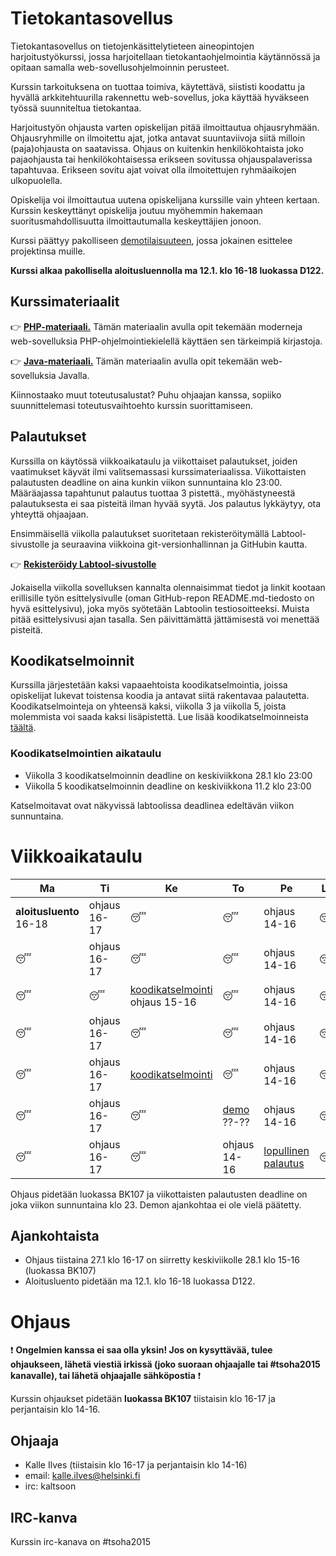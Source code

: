 # Tietokantasovellus

Tietokantasovellus on tietojenkäsittelytieteen aineopintojen harjoitustyökurssi, jossa harjoitellaan tietokantaohjelmointia käytännössä ja opitaan samalla web-sovellusohjelmoinnin perusteet.

Kurssin tarkoituksena on tuottaa toimiva, käytettävä, siististi koodattu ja hyvällä arkkitehtuurilla rakennettu web-sovellus, joka käyttää hyväkseen työssä suunniteltua tietokantaa.

Harjoitustyön ohjausta varten opiskelijan pitää ilmoittautua ohjausryhmään. Ohjausryhmille on ilmoitettu ajat, jotka antavat suuntaviivoja siitä milloin (paja)ohjausta on saatavissa. Ohjaus on kuitenkin henkilökohtaista joko pajaohjausta tai henkilökohtaisessa erikseen sovitussa ohjauspalaverissa tapahtuvaa.  Erikseen sovitu ajat voivat olla ilmoitettujen ryhmäaikojen ulkopuolella.

Opiskelija voi ilmoittautua uutena opiskelijana kurssille vain yhteen kertaan. Kurssin keskeyttänyt opiskelija joutuu myöhemmin hakemaan suoritusmahdollisuutta ilmoittautumalla keskeyttäjien jonoon.

Kurssi päättyy pakolliseen <a href="http://advancedkittenry.github.io/aikataulu/demo.html">demotilaisuuteen</a>, jossa jokainen esittelee projektinsa muille.

**Kurssi alkaa pakollisella aloitusluennolla ma 12.1. klo 16-18 luokassa D122.**

## Kurssimateriaalit

:point_right: **<a href="http://kalleilv.users.cs.helsinki.fi/tsoha-materiaali/">PHP-materiaali.</a>** Tämän materiaalin avulla opit tekemään moderneja web-sovelluksia PHP-ohjelmointiekielellä käyttäen sen tärkeimpiä kirjastoja.

:point_right: **<a href="http://advancedkittenry.github.io/koodaaminen/java/index.html">Java-materiaali.</a>** Tämän materiaalin avulla opit tekemään web-sovelluksia Javalla.

Kiinnostaako muut toteutusalustat? Puhu ohjaajan kanssa, sopiiko suunnittelemasi toteutusvaihtoehto kurssin suorittamiseen. 

## Palautukset

Kurssilla on käytössä viikkoaikataulu ja viikottaiset palautukset, joiden vaatimukset käyvät ilmi valitsemassasi kurssimateriaalissa. Viikottaisten palautusten deadline on aina kunkin viikon sunnuntaina klo 23:00. Määräajassa tapahtunut palautus tuottaa 3 pistettä., myöhästyneestä palautuksesta ei saa pisteitä ilman hyvää syytä. Jos palautus lykkäytyy, ota yhteyttä ohjaajaan. 

Ensimmäisellä viikolla palautukset suoritetaan rekisteröitymällä Labtool-sivustolle ja seuraavina viikkoina git-versionhallinnan ja GitHubin kautta.

:point_right: **<a href="http://tsoha-labtool.herokuapp.com/register">Rekisteröidy Labtool-sivustolle</a>**

Jokaisella viikolla sovelluksen kannalta olennaisimmat tiedot ja linkit kootaan erillisille työn esittelysivulle (oman GitHub-repon README.md-tiedosto on hyvä esittelysivu), joka myös syötetään Labtoolin testiosoitteeksi. Muista pitää esittelysivusi ajan tasalla. Sen päivittämättä jättämisestä voi menettää pisteitä.

## Koodikatselmoinnit

Kurssilla järjestetään kaksi vapaaehtoista koodikatselmointia, joissa opiskelijat lukevat toistensa koodia ja antavat siitä rakentavaa palautetta. Koodikatselmointeja on yhteensä kaksi, viikolla 3 ja viikolla 5, joista molemmista voi saada kaksi lisäpistettä. Lue lisää koodikatselmoinneista <a href="http://advancedkittenry.github.io/aikataulu/koodikatselmointi.html">täältä</a>.

### Koodikatselmointien aikataulu

* Viikolla 3 koodikatselmoinnin deadline on keskiviikkona 28.1 klo 23:00
* Viikolla 5 koodikatselmoinnin deadline on keskiviikkona 11.2 klo 23:00

Katselmoitavat ovat näkyvissä labtoolissa deadlinea edeltävän viikon sunnuntaina. 

# Viikkoaikataulu

| Ma | Ti | Ke | To | Pe | La | Su |
| --------- | ------- | ----------- | ------- | --------- | -------- | --------- |
| **aloitusluento** 16-18 | ohjaus 16-17 | :sleeping: | :sleeping: | ohjaus 14-16 | :sleeping: | **palautus 1** :exclamation: |
| :sleeping: | ohjaus 16-17 | :sleeping: | :sleeping: | ohjaus 14-16 | :sleeping: | **palautus 2** :exclamation: |
| :sleeping: | :sleeping:  | <a href="http://advancedkittenry.github.io/aikataulu/koodikatselmointi.html">koodikatselmointi</a> ohjaus 15-16 | :sleeping: | ohjaus 14-16 | :sleeping: | **palautus 3** :exclamation: |
| :sleeping: | ohjaus 16-17 | :sleeping: | :sleeping: | ohjaus 14-16 | :sleeping: | **palautus 4** :exclamation: |
| :sleeping: | ohjaus 16-17 | <a href="http://advancedkittenry.github.io/aikataulu/koodikatselmointi.html">koodikatselmointi</a> | :sleeping: | ohjaus 14-16 | :sleeping: | **palautus 5** :exclamation: |
| :sleeping: | ohjaus 16-17 | :sleeping: | <a href="advancedkittenry.github.io/aikataulu/demo.html">demo</a> ??-?? | ohjaus 14-16 | :sleeping: | :sleeping: |
| :sleeping: | ohjaus 16-17 | :sleeping: | ohjaus 14-16 | <a href="http://advancedkittenry.github.io/aikataulu/palautus.html">lopullinen palautus</a> | :sleeping: | :sleeping: |

Ohjaus pidetään luokassa BK107 ja viikottaisten palautusten deadline on joka viikon sunnuntaina klo 23. Demon ajankohtaa ei ole vielä päätetty.

## Ajankohtaista

* Ohjaus tiistaina 27.1 klo 16-17 on siirretty keskiviikolle 28.1 klo 15-16 (luokassa BK107)  
* Aloitusluento pidetään ma 12.1. klo 16-18 luokassa D122.

# Ohjaus

:exclamation: **Ongelmien kanssa ei saa olla yksin! Jos on kysyttävää, tulee ohjaukseen, lähetä viestiä irkissä (joko suoraan ohjaajalle tai #tsoha2015 kanavalle), tai lähetä ohjaajalle sähköpostia** :exclamation:

Kurssin ohjaukset pidetään **luokassa BK107** tiistaisin klo 16-17 ja perjantaisin klo 14-16. 

## Ohjaaja

* Kalle Ilves (tiistaisin klo 16-17 ja perjantaisin klo 14-16)
 * email: kalle.ilves@helsinki.fi
 * irc: kaltsoon

## IRC-kanva

Kurssin irc-kanava on #tsoha2015